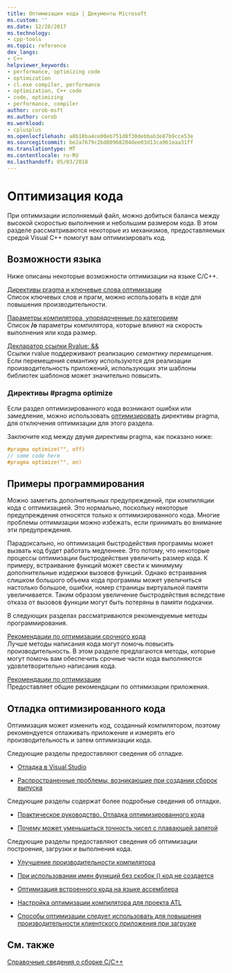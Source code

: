 ```yaml
---
title: Оптимизация кода | Документы Microsoft
ms.custom: ''
ms.date: 12/28/2017
ms.technology:
- cpp-tools
ms.topic: reference
dev_langs:
- C++
helpviewer_keywords:
- performance, optimizing code
- optimization
- cl.exe compiler, performance
- optimization, C++ code
- code, optimizing
- performance, compiler
author: corob-msft
ms.author: corob
ms.workload:
- cplusplus
ms.openlocfilehash: a8b18ba4ce00eb751d8f30debbab3e87b9cce53e
ms.sourcegitcommit: be2a7679c2bd80968204dee03d13ca961eaa31ff
ms.translationtype: MT
ms.contentlocale: ru-RU
ms.lasthandoff: 05/03/2018
---
```

# <a name="optimizing-your-code"></a>Оптимизация кода

При оптимизации исполняемый файл, можно добиться баланса между высокой скоростью выполнения и небольшим размером кода. В этом разделе рассматриваются некоторые из механизмов, предоставляемых средой Visual C++ помогут вам оптимизировать код.

## <a name="language-features"></a>Возможности языка

Ниже описаны некоторые возможности оптимизации на языке C/C++.

[Директивы pragma и ключевые слова оптимизации](../../build/reference/optimization-pragmas-and-keywords.md)  
Список ключевых слов и прагм, можно использовать в коде для повышения производительности.

[Параметры компилятора, упорядоченные по категориям](../../build/reference/compiler-options-listed-by-category.md)  
Список **/o** параметры компилятора, которые влияют на скорость выполнения или кода размер.

[Декларатор ссылки Rvalue: &&](../../cpp/rvalue-reference-declarator-amp-amp.md)  
Ссылки rvalue поддерживают реализацию *семантику перемещения*. Если перемещения семантику используются для реализации производительность приложений, использующих эти шаблоны библиотек шаблонов может значительно повысить.

### <a name="the-optimize-pragma"></a>Директивы #pragma optimize

Если раздел оптимизированного кода возникают ошибки или замедление, можно использовать [оптимизировать](../../preprocessor/optimize.md) директивы pragma, для отключения оптимизации для этого раздела.

Заключите код между двумя директивы pragma, как показано ниже:

```cpp
#pragma optimize("", off)
// some code here
#pragma optimize("", on)
```

## <a name="programming-practices"></a>Примеры программирования

Можно заметить дополнительных предупреждений, при компиляции кода с оптимизацией. Это нормально, поскольку некоторые предупреждения относятся только к оптимизированного кода. Многие проблемы оптимизации можно избежать, если принимать во внимание эти предупреждения.

Парадоксально, но оптимизация быстродействия программы может вызвать код будет работать медленнее. Это потому, что некоторые процессы оптимизации быстродействия увеличить размер кода. К примеру, встраивание функций может свести к минимуму дополнительные издержки вызовов функций. Однако встраивания слишком большого объема кода программы может увеличиться настолько большое, ошибки, номер страницы виртуальной памяти увеличивается. Таким образом увеличение быстродействия вследствие отказа от вызовов функции могут быть потеряны в памяти подкачки.

В следующих разделах рассматриваются рекомендуемые методы программирования.

[Рекомендации по оптимизации срочного кода](../../build/reference/tips-for-improving-time-critical-code.md)  
Лучше методы написания кода могут помочь повысить производительность. В этом разделе предлагаются методы, которые могут помочь вам обеспечить срочные части кода выполняются удовлетворительно написания кода.

[Рекомендации по оптимизации](../../build/reference/optimization-best-practices.md)  
Предоставляет общие рекомендации по оптимизации приложения.

## <a name="debugging-optimized-code"></a>Отладка оптимизированного кода

Оптимизация может изменить код, созданный компилятором, поэтому рекомендуется отлаживать приложение и измерять его производительность и затем оптимизации кода.

Следующие разделы предоставляют сведения об отладке.

- [Отладка в Visual Studio](/visualstudio/debugger/debugging-in-visual-studio)

- [Распространенные проблемы, возникающие при создании сборок выпуска](../../build/reference/common-problems-when-creating-a-release-build.md)

Следующие разделы содержат более подробные сведения об отладке.

- [Практическое руководство. Отладка оптимизированного кода](/visualstudio/debugger/how-to-debug-optimized-code)

- [Почему может уменьшиться точность чисел с плавающей запятой](../../build/reference/why-floating-point-numbers-may-lose-precision.md)

Следующие разделы предоставляют сведения об оптимизации построения, загрузки и выполнения кода.

- [Улучшение производительности компилятора](../../build/reference/improving-compiler-throughput.md)

- [При использовании имен функций без скобок () код не создается](../../build/reference/using-function-name-without-parens-produces-no-code.md)

- [Оптимизация встроенного кода на языке ассемблера](../../assembler/inline/optimizing-inline-assembly.md)

- [Настройка оптимизации компилятора для проекта ATL](../../atl/reference/specifying-compiler-optimization-for-an-atl-project.md)

- [Способы оптимизации следует использовать для повышения производительности клиентского приложения при загрузке](../../build/dll-frequently-asked-questions.md#mfc_optimization)

## <a name="see-also"></a>См. также

[Справочные сведения о сборке C/C++](../../build/reference/c-cpp-building-reference.md)  
